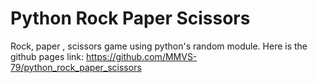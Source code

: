 # Python Rock Paper Scissors
Rock, paper , scissors game using python's random module.
Here is the github pages link: https://github.com/MMVS-79/python_rock_paper_scissors
